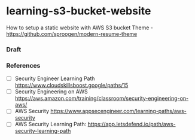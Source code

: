 # learning-s3-bucket-website
How to setup a static website with AWS S3 bucket
Theme - https://github.com/sproogen/modern-resume-theme

### Draft

### References
- [ ] Security Engineer Learning Path https://www.cloudskillsboost.google/paths/15
- [ ] Security Engineering on AWS https://aws.amazon.com/training/classroom/security-engineering-on-aws/
- [ ] AWS Security https://www.appsecengineer.com/learning-paths/aws-security
- [ ] AWS Security Learning Path: https://app.letsdefend.io/path/aws-security-learning-path
